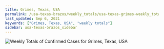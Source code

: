 ```yaml
---
title: Grimes, Texas, USA
permalink: /usa-texas-brazos/weekly_totals/usa-texas-grimes-weekly_totals.html
last_updated: Sep 6, 2021
keywords: ["Grimes, Texas, USA", "weekly totals"]
sidebar: usa-texas-brazos_sidebar
---
```


![Weekly Totals of Confirmed Cases for Grimes, Texas, USA](/covid_tracker/images/graphs/usa-texas-grimes-weekly_totals_graph.png)
